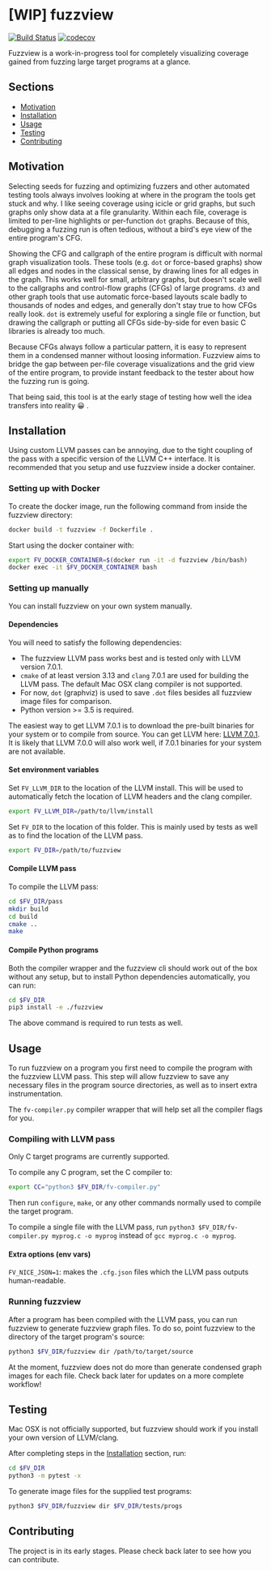 # [WIP] fuzzview

[![Build Status](https://travis-ci.org/vasilyrud/fuzzview.svg?branch=master)](https://travis-ci.org/vasilyrud/fuzzview)
[![codecov](https://codecov.io/gh/vasilyrud/fuzzview/branch/master/graph/badge.svg)](https://codecov.io/gh/vasilyrud/fuzzview)

Fuzzview is a work-in-progress tool for completely visualizing coverage gained from fuzzing large target programs at a glance.

## Sections

- [Motivation](#motivation)
- [Installation](#installation)
- [Usage](#usage)
- [Testing](#testing)
- [Contributing](#contributing)

## Motivation

Selecting seeds for fuzzing and optimizing fuzzers and other automated testing tools always involves looking at where in the program the tools get stuck and why. I like seeing coverage using icicle or grid graphs, but such graphs only show data at a file granularity. Within each file, coverage is limited to per-line highlights or per-function `dot` graphs. Because of this, debugging a fuzzing run is often tedious, without a bird's eye view of the entire program's CFG.

Showing the CFG and callgraph of the entire program is difficult with normal graph visualization tools. These tools (e.g. `dot` or force-based graphs) show all edges and nodes in the classical sense, by drawing lines for all edges in the graph. This works well for small, arbitrary graphs, but doesn't scale well to the callgraphs and control-flow graphs (CFGs) of large programs. `d3` and other graph tools that use automatic force-based layouts scale badly to thousands of nodes and edges, and generally don't stay true to how CFGs really look. `dot` is extremely useful for exploring a single file or function, but drawing the callgraph or putting all CFGs side-by-side for even basic C libraries is already too much. 

Because CFGs always follow a particular pattern, it is easy to represent them in a condensed manner without loosing information. Fuzzview aims to bridge the gap between per-file coverage visualizations and the grid view of the entire program, to provide instant feedback to the tester about how the fuzzing run is going.

That being said, this tool is at the early stage of testing how well the idea transfers into reality :grinning: .

## Installation

Using custom LLVM passes can be annoying, due to the tight coupling of the pass with a specific version of the LLVM C++ interface. It is recommended that you setup and use fuzzview inside a docker container.

### Setting up with Docker

To create the docker image, run the following command from inside the fuzzview directory:

```bash
docker build -t fuzzview -f Dockerfile .
```

Start using the docker container with:

```bash
export FV_DOCKER_CONTAINER=$(docker run -it -d fuzzview /bin/bash)
docker exec -it $FV_DOCKER_CONTAINER bash
```

### Setting up manually

You can install fuzzview on your own system manually.

#### Dependencies

You will need to satisfy the following dependencies:

- The fuzzview LLVM pass works best and is tested only with LLVM version 7.0.1.
- `cmake` of at least version 3.13 and `clang` 7.0.1 are used for building the LLVM pass. The default Mac OSX clang compiler is not supported.
- For now, `dot` (graphviz) is used to save `.dot` files besides all fuzzview image files for comparison.
- Python version >= 3.5 is required.

The easiest way to get LLVM 7.0.1 is to download the pre-built binaries for your system or to compile from source. You can get LLVM here: [LLVM 7.0.1](http://releases.llvm.org/download.html#7.0.1). It is likely that LLVM 7.0.0 will also work well, if 7.0.1 binaries for your system are not available.

#### Set environment variables

Set `FV_LLVM_DIR` to the location of the LLVM install. This will be used to automatically fetch the location of LLVM headers and the clang compiler.

```bash
export FV_LLVM_DIR=/path/to/llvm/install
```

Set `FV_DIR` to the location of this folder. This is mainly used by tests as well as to find the location of the LLVM pass.

```bash
export FV_DIR=/path/to/fuzzview
```

#### Compile LLVM pass

To compile the LLVM pass:

```bash
cd $FV_DIR/pass
mkdir build
cd build
cmake ..
make
```

#### Compile Python programs

Both the compiler wrapper and the fuzzview cli should work out of the box without any setup, but to install Python dependencies automatically, you can run:

```bash
cd $FV_DIR
pip3 install -e ./fuzzview
```

The above command is required to run tests as well.

## Usage

To run fuzzview on a program you first need to compile the program with the fuzzview LLVM pass. This step will allow fuzzview to save any necessary files in the program source directories, as well as to insert extra instrumentation.

The `fv-compiler.py` compiler wrapper that will help set all the compiler flags for you.

### Compiling with LLVM pass

Only C target programs are currently supported.

To compile any C program, set the C compiler to:

```bash
export CC="python3 $FV_DIR/fv-compiler.py"
```

Then run `configure`, `make`, or any other commands normally used to compile the target program.

To compile a single file with the LLVM pass, run `python3 $FV_DIR/fv-compiler.py myprog.c -o myprog` instead of `gcc myprog.c -o myprog`.

#### Extra options (env vars)

`FV_NICE_JSON=1`: makes the `.cfg.json` files which the LLVM pass outputs human-readable.

### Running fuzzview

After a program has been compiled with the LLVM pass, you can run fuzzview to generate fuzzview graph files. To do so, point fuzzview to the directory of the target program's source:

```bash
python3 $FV_DIR/fuzzview dir /path/to/target/source
```

At the moment, fuzzview does not do more than generate condensed graph images for each file. Check back later for updates on a more complete workflow!

## Testing

Mac OSX is not officially supported, but fuzzview should work if you install your own version of LLVM/clang.

After completing steps in the [Installation](#installation) section, run:

```bash
cd $FV_DIR
python3 -m pytest -x
```

To generate image files for the supplied test programs:

```bash
python3 $FV_DIR/fuzzview dir $FV_DIR/tests/progs
```

## Contributing

The project is in its early stages. Please check back later to see how you can contribute.
